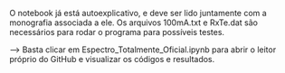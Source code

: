 O notebook já está autoexplicativo, e deve ser lido juntamente com a monografia associada a ele. Os arquivos 100mA.txt e RxTe.dat são necessários para rodar o programa para possíveis testes.

--> Basta clicar em Espectro_Totalmente_Oficial.ipynb para abrir o leitor próprio do GitHub e visualizar os códigos e resultados.

